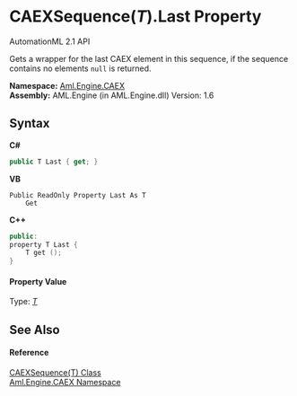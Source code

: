 # CAEXSequence(*T*).Last Property 
AutomationML 2.1 API 

Gets a wrapper for the last CAEX element in this sequence, if the sequence contains no elements `null` is returned.

**Namespace:**&nbsp;<a href="N_Aml_Engine_CAEX">Aml.Engine.CAEX</a><br />**Assembly:**&nbsp;AML.Engine (in AML.Engine.dll) Version: 1.6

## Syntax

**C#**<br />
``` C#
public T Last { get; }
```

**VB**<br />
``` VB
Public ReadOnly Property Last As T
	Get
```

**C++**<br />
``` C++
public:
property T Last {
	T get ();
}
```


#### Property Value
Type: <a href="T_Aml_Engine_CAEX_CAEXSequence_1">*T*</a>

## See Also


#### Reference
<a href="T_Aml_Engine_CAEX_CAEXSequence_1">CAEXSequence(T) Class</a><br /><a href="N_Aml_Engine_CAEX">Aml.Engine.CAEX Namespace</a><br />